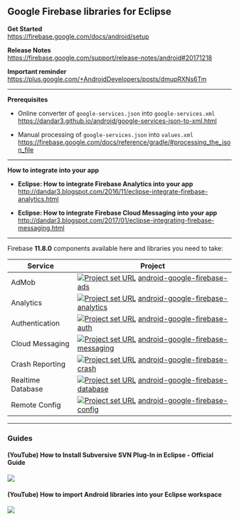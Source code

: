 ## Google Firebase libraries for Eclipse

**Get Started**<br/>
https://firebase.google.com/docs/android/setup

**Release Notes**<br/>
https://firebase.google.com/support/release-notes/android#20171218

**Important reminder**<br/>
https://plus.google.com/+AndroidDevelopers/posts/dmupRXNs6Tm

---

**Prerequisites**<br/>

- Online converter of `google-services.json` into `google-services.xml`<br/>
  https://dandar3.github.io/android/google-services-json-to-xml.html

- Manual processing of `google-services.json` into `values.xml`<br/>
  https://firebase.google.com/docs/reference/gradle/#processing_the_json_file

---

**How to integrate into your app**<br/>

- **Eclipse: How to integrate Firebase Analytics into your app**<br/>
http://dandar3.blogspot.com/2016/11/eclipse-integrate-firebase-analytics.html

- **Eclipse: How to integrate Firebase Cloud Messaging into your app**<br/>
http://dandar3.blogspot.com/2017/01/eclipse-integrating-firebase-messaging.html

---

Firebase **11.8.0** components available here and libraries you need to take:

| Service           | Project |
| ---               | --- |
| AdMob             | [<img src="https://goo.gl/1VmF4W" title="Project set URL" />](https://raw.githubusercontent.com/dandar3/android-google-firebase-ads/11.8.0/.projectset)            [android-google-firebase-ads](https://github.com/dandar3/android-google-firebase-ads/tree/11.8.0)              |
| Analytics         | [<img src="https://goo.gl/1VmF4W" title="Project set URL" />](https://raw.githubusercontent.com/dandar3/android-google-firebase-analytics/11.8.0/.projectset)      [android-google-firebase-analytics](https://github.com/dandar3/android-google-firebase-analytics/tree/11.8.0)  |
| Authentication    | [<img src="https://goo.gl/1VmF4W" title="Project set URL" />](https://raw.githubusercontent.com/dandar3/android-google-firebase-auth/11.8.0/.projectset)           [android-google-firebase-auth](https://github.com/dandar3/android-google-firebase-auth/tree/11.8.0)            |
| Cloud Messaging   | [<img src="https://goo.gl/1VmF4W" title="Project set URL" />](https://raw.githubusercontent.com/dandar3/android-google-firebase-messaging/11.8.0/.projectset)      [android-google-firebase-messaging](https://github.com/dandar3/android-google-firebase-messaging/tree/11.8.0)  |
| Crash Reporting   | [<img src="https://goo.gl/1VmF4W" title="Project set URL" />](https://raw.githubusercontent.com/dandar3/android-google-firebase-crash/11.8.0/.projectset)          [android-google-firebase-crash](https://github.com/dandar3/android-google-firebase-crash/tree/11.8.0)          |
| Realtime Database | [<img src="https://goo.gl/1VmF4W" title="Project set URL" />](https://raw.githubusercontent.com/dandar3/android-google-firebase-database/11.8.0/.projectset)       [android-google-firebase-database](https://github.com/dandar3/android-google-firebase-database/tree/11.8.0)    |
| Remote Config     | [<img src="https://goo.gl/1VmF4W" title="Project set URL" />](https://raw.githubusercontent.com/dandar3/android-google-firebase-config/11.8.0/.projectset)         [android-google-firebase-config](https://github.com/dandar3/android-google-firebase-config/tree/11.8.0)        |

---

### Guides
 
#### (YouTube) How to Install Subversive SVN Plug-In in Eclipse - Official Guide
<a href="http://www.youtube.com/watch?v=04L4rkykWZw" target="_blank"><img src="http://img.youtube.com/vi/04L4rkykWZw/0.jpg" /></a>

#### (YouTube) How to import Android libraries into your Eclipse workspace
<a href="http://www.youtube.com/watch?v=ytRSnjp56tA" target="_blank"><img src="http://img.youtube.com/vi/ytRSnjp56tA/0.jpg" /></a>
